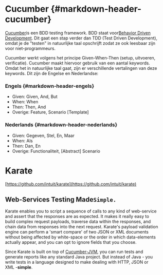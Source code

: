 # Cucumber {#markdown-header-cucumber}

[Cucumber](http://cucumber.io/)is een BDD testing framework. BDD staat voor[Behavior Driven Development](https://nl.wikipedia.org/wiki/Behaviour_Driven_Development). Dit gaat een stap verder dan TDD \(Test Driven Development\), omdat je de "testen" in natuurlijke taal opschrijft zodat ze ook leesbaar zijn voor niet-programmeurs.

Cucumber werkt volgens het principe Given-When-Then \(setup, uitvoeren, verificatie\). Cucumber maakt hiervoor gebruik van een aantal keywords. Omdat het in natuurlijke taal gaat, zijn er verschillende vertalingen van deze keywords. Dit zijn de Engelse en Nederlandse:

### Engels {#markdown-header-engels}

* Given: Given, And, But
* When: When
* Then: Then, And
* Overige: Feature, Scenario \[Template\]

### Nederlands {#markdown-header-nederlands}

* Given: Gegeven, Stel, En, Maar
* When: Als
* Then: Dan, En
* Overige: Functionaliteit, \[Abstract\] Scenario



# Karate

[https://github.com/intuit/karate](https://github.com/intuit/karate)

## Web-Services Testing Made`Simple.`

Karate enables you to script a sequence of calls to any kind of web-service and assert that the responses are as expected. It makes it really easy to build complex request payloads, traverse data within the responses, and chain data from responses into the next request. Karate's payload validation engine can perform a 'smart compare' of two JSON or XML documents without being affected by white-space or the order in which data-elements actually appear, and you can opt to ignore fields that you choose.

Since Karate is built on top of [Cucumber-JVM](https://github.com/cucumber/cucumber-jvm), you can run tests and generate reports like any standard Java project. But instead of Java - you write tests in a language designed to make dealing with HTTP, JSON or XML -**simple**.



